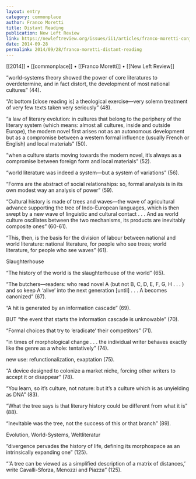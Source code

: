```yaml
---
layout: entry
category: commonplace
author: Franco Moretti
title: Distant Reading
publication: New Left Review
link: https://newleftreview.org/issues/ii1/articles/franco-moretti-conjectures-on-world-literature
date: 2014-09-28
permalink: 2014/09/28/franco-moretti-distant-reading
---
```


[[2014]] • [[commonplace]] • [[Franco Moretti]] • [[New Left Review]]

“world-systems theory showed the power of core literatures to overdetermine, and in fact distort, the development of most national cultures” (44).

“At bottom [close reading is] a theological exercise—very solemn treatment of very few texts taken very seriously” (48).

“a law of literary evolution: in cultures that belong to the periphery of the literary system (which means: almost all cultures, inside and outside Europe), the modern novel first arises not as an autonomous development but as a compromise between a western formal influence (usually French or English) and local materials” (50).

“when a culture starts moving towards the modern novel, it’s always as a compromise between foreign form and local materials” (52).

“world literature was indeed a system—but a system of variations” (56).

“Forms are the abstract of social relationships: so, formal analysis is in its own modest way an analysis of power” (59).

“Cultural history is made of trees and waves—the wave of agricultural advance supporting the tree of Indo-European languages, which is then swept by a new wave of linguistic and cultural contact . . . And as world culture oscillates between the two mechanisms, its products are inevitably composite ones” (60-61).

“This, then, is the basis for the division of labour between national and world literature: national literature, for people who see trees; world literature, for people who see waves” (61).



Slaughterhouse

“The history of the world is the slaughterhouse of the world” (65).

“The butchers—readers: who read novel A (but not B, C, D, E, F, G, H . . . ) and so keep A ‘alive’ into the next generation [until] . . . A becomes canonized” (67).

“A hit is generated by an information cascade” (69).

BUT “the event that starts the information cascade is unknowable” (70).

“Formal choices that try to ‘eradicate’ their competitors” (71).

“in times of morphological change . . . the individual writer behaves exactly like the genre as a whole: tentatively” (74).

new use: refunctionalization, exaptation (75).

“A device designed to colonize a market niche, forcing other writers to accept it or disappear” (78).

“You learn, so it’s culture, not nature: but it’s a culture which is as unyielding as DNA” (83).

“What the tree says is that literary history could be different from what it is” (88).

“Inevitable was the tree, not the success of this or that branch” (89).



Evolution, World-Systems, Weltliteratur

“divergence pervades the history of life, defining its morphospace as an intrinsically expanding one” (125).

“'A tree can be viewed as a simplified description of a matrix of distances,’ write Cavalli-Sforza, Menozzi and Piazza” (125).



